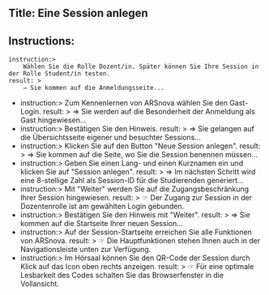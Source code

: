 Title: Eine Session anlegen
----
Instructions:
-
	instruction:>
		Wählen Sie die Rolle Dozent/in. Später können Sie Ihre Session in der Rolle Student/in testen.
	result: >
		⇒ Sie kommen auf die Anmeldungsseite...
-
	instruction:>
		Zum Kennenlernen von ARSnova wählen Sie den Gast-Login.
	result: >
	 ⇒ Sie werden auf die Besonderheit der Anmeldung als Gast hingewiesen...
-
	instruction:>
		Bestätigen Sie den Hinweis.
	result: >
	 ⇒ Sie gelangen auf die Übersichtsseite eigener und besuchter Sessions...
-
	instruction:>
		Klicken Sie auf den Button "Neue Session anlegen".
	result: >
	 ⇒ Sie kommen auf die Seite, wo Sie die Session benennen müssen...
-
	instruction:>
		Geben Sie einen Lang- und einen Kurznamen ein und klicken Sie auf "Session anlegen".
	result: >
	 ⇒ Im nächsten Schritt wird eine 8-stellige Zahl als Session-ID für die Studierenden generiert...
-
	instruction:>
		Mit "Weiter" werden Sie auf die Zugangsbeschränkung Ihrer Session hingewiesen.
	result: >
		☞ Der Zugang zur Session in der Dozentenrolle ist am gewählten Login gebunden.
-
	instruction:>
		Bestätigen Sie den Hinweis mit "Weiter".
	result: >
	 ⇒ Sie kommen auf die Startseite Ihrer neuen Session...
-
	instruction:>
		Auf der Session-Startseite erreichen Sie alle Funktionen von ARSnova.
	result: >
		☞ Die Hauptfunktionen stehen Ihnen auch in der Navigationsleiste unten zur Verfügung.
-
	instruction:>
		Im Hörsaal können Sie den QR-Code der Session durch Klick auf das Icon oben rechts anzeigen.
	result: >
		☞ Für eine optimale Lesbarkeit des Codes schalten Sie das Browserfenster in die Vollansicht.
